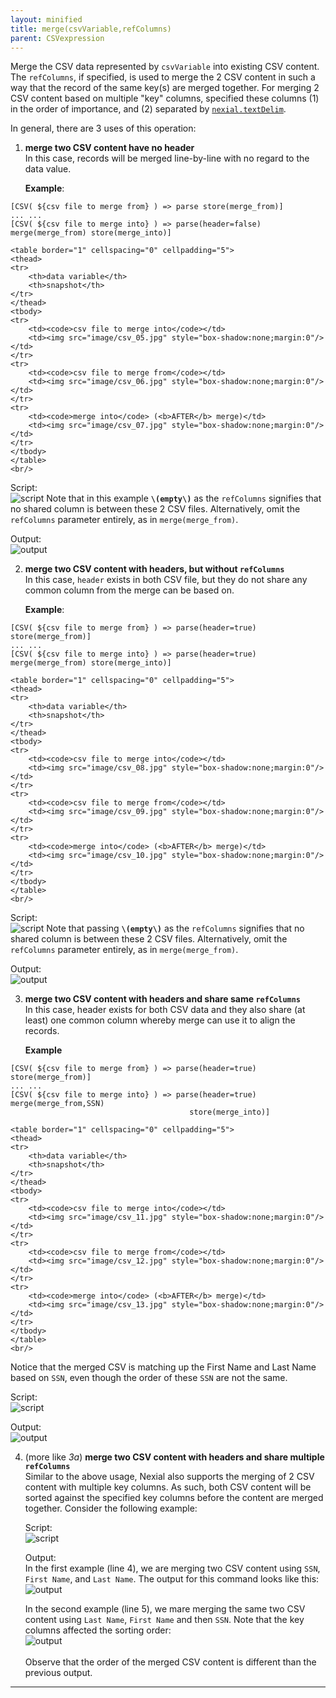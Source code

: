 ```yaml
---
layout: minified
title: merge(csvVariable,refColumns)
parent: CSVexpression
---
```


Merge the CSV data represented by `csvVariable` into existing CSV content. The `refColumns`, if specified, is used to merge 
the 2 CSV content in such a way that the record of the same key(s) are merged together. For merging 2 CSV content based 
on multiple "key" columns, specified these columns (1) in the order of importance, and (2) separated by 
[`nexial.textDelim`](https://nexiality.github.io/documentation/systemvars/index#nexial.textDelim).

In general, there are 3 uses of this operation:

1. **merge two CSV content have no header**<br/>
   In this case, records will be merged line-by-line with no regard to the data value.
   
   **Example**:<br/> 
```text
[CSV( ${csv file to merge from} ) => parse store(merge_from)]
... ...
[CSV( ${csv file to merge into} ) => parse(header=false) merge(merge_from) store(merge_into)]
```
    <table border="1" cellspacing="0" cellpadding="5">
    <thead>
    <tr>
        <th>data variable</th>
        <th>snapshot</th>
    </tr>
    </thead>
    <tbody>
    <tr>
        <td><code>csv file to merge into</code></td>
        <td><img src="image/csv_05.jpg" style="box-shadow:none;margin:0"/></td>
    </tr>
    <tr>
        <td><code>csv file to merge from</code></td>
        <td><img src="image/csv_06.jpg" style="box-shadow:none;margin:0"/></td>
    </tr>
    <tr>
        <td><code>merge into</code> (<b>AFTER</b> merge)</td>
        <td><img src="image/csv_07.jpg" style="box-shadow:none;margin:0"/></td>
    </tr>
    </tbody>
    </table>
    <br/>
   
   Script:<br/>
   ![script](https://nexiality.github.io/documentation/expressions/image/CSVexpression_33.png)
   Note that in this example **`\(empty\)`** as the `refColumns` signifies that no shared column is between these 2 CSV 
   files. Alternatively, omit the `refColumns` parameter entirely, as in `merge(merge_from)`.
   
   Output:<br/>
   ![output](https://nexiality.github.io/documentation/expressions/image/CSVexpression_34.png)

2. **merge two CSV content with headers, but without `refColumns`**<br/>
   In this case, `header` exists in both CSV file, but they do not share any common column from the merge can be based 
   on.
   
   **Example**:<br/>
```text
[CSV( ${csv file to merge from} ) => parse(header=true) store(merge_from)]
... ...
[CSV( ${csv file to merge into} ) => parse(header=true) merge(merge_from) store(merge_into)]
```
    <table border="1" cellspacing="0" cellpadding="5">
    <thead>
    <tr>
        <th>data variable</th>
        <th>snapshot</th>
    </tr>
    </thead>
    <tbody>
    <tr>
        <td><code>csv file to merge into</code></td>
        <td><img src="image/csv_08.jpg" style="box-shadow:none;margin:0"/></td>
    </tr>
    <tr>
        <td><code>csv file to merge from</code></td>
        <td><img src="image/csv_09.jpg" style="box-shadow:none;margin:0"/></td>
    </tr>
    <tr>
        <td><code>merge into</code> (<b>AFTER</b> merge)</td>
        <td><img src="image/csv_10.jpg" style="box-shadow:none;margin:0"/></td>
    </tr>
    </tbody>
    </table>
    <br/>
   
   Script:<br/>
   ![script](https://nexiality.github.io/documentation/expressions/image/CSVexpression_35.png)
   Note that passing  **`\(empty\)`** as the `refColumns` signifies that no shared column is between these 2 CSV 
   files. Alternatively, omit the `refColumns` parameter entirely, as in `merge(merge_from)`.
   
   Output:<br/>
   ![output](https://nexiality.github.io/documentation/expressions/image/CSVexpression_36.png)
   
3. **merge two CSV content with headers and share same `refColumns`**<br/>
   In this case, header exists for both CSV data and they also share (at least) one common column whereby merge can use 
   it to align the records.
   
   **Example**<br/>
```text
[CSV( ${csv file to merge from} ) => parse(header=true) store(merge_from)]
... ...
[CSV( ${csv file to merge into} ) => parse(header=true) merge(merge_from,SSN) 
                                        store(merge_into)]
```
    <table border="1" cellspacing="0" cellpadding="5">
    <thead>
    <tr>
        <th>data variable</th>
        <th>snapshot</th>
    </tr>
    </thead>
    <tbody>
    <tr>
        <td><code>csv file to merge into</code></td>
        <td><img src="image/csv_11.jpg" style="box-shadow:none;margin:0"/></td>
    </tr>
    <tr>
        <td><code>csv file to merge from</code></td>
        <td><img src="image/csv_12.jpg" style="box-shadow:none;margin:0"/></td>
    </tr>
    <tr>
        <td><code>merge into</code> (<b>AFTER</b> merge)</td>
        <td><img src="image/csv_13.jpg" style="box-shadow:none;margin:0"/></td>
    </tr>
    </tbody>
    </table>
    <br/>
   Notice that the merged CSV is matching up the First Name and Last Name based on `SSN`, even though the order of these 
   `SSN` are not the same.

   Script:<br/>
   ![script](https://nexiality.github.io/documentation/expressions/image/CSVexpression_37.png)
   
   Output:<br/>
   ![output](https://nexiality.github.io/documentation/expressions/image/CSVexpression_38.png)
 
4. (more like _3a_) **merge two CSV content with headers and share multiple `refColumns`**<br/>
   Similar to the above usage, Nexial also supports the merging of 2 CSV content with multiple key columns.  As such,
   both CSV content will be sorted against the specified key columns before the content are merged together. Consider
   the following example:<br/>
   
   Script:<br/>
   ![script](https://nexiality.github.io/documentation/expressions/image/CSVexpression_93.png)
   
   Output:<br/>
   In the first example (line 4), we are merging two CSV content using `SSN`, `First Name`, and `Last Name`. The output
   for this command looks like this:<br/>
   ![output](https://nexiality.github.io/documentation/expressions/image/CSVexpression_95.png) <br/>
   
   In the second example (line 5), we mare merging the same two CSV content using `Last Name`, `First Name` and then 
   `SSN`. Note that the key columns affected the sorting order:<br/> 
   ![output](https://nexiality.github.io/documentation/expressions/image/CSVexpression_94.png) <br/>
   <br/>
   Observe that the order of the merged CSV content is different than the previous output.
 
-----